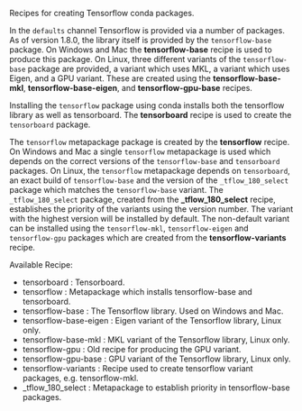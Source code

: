Recipes for creating Tensorflow conda packages.

In the `defaults` channel Tensorflow is provided via a number of packages.  
As of version 1.8.0, the library itself is provided by the `tensorflow-base`
package.  On Windows and Mac the **tensorflow-base** recipe is used to produce
this package. On Linux, three different variants of the `tensorflow-base`
package are provided, a variant which uses MKL, a variant which uses Eigen, and
a GPU variant.  These are created using the **tensorflow-base-mkl**,
**tensorflow-base-eigen**, and **tensorflow-gpu-base** recipes.

Installing the `tensorflow` package using conda installs both the tensorflow
library as well as tensorboard.  The **tensorboard** recipe is used to create 
the `tensorboard` package.  

The `tensorflow` metapackage package is created by the **tensorflow** recipe.  
On Windows and Mac a single `tensorflow` metapackage is used which depends on
the correct versions of the `tensorflow-base` and `tensorboard` packages.
On Linux, the `tensorflow` metapackage depends on `tensorboard`, an exact
build of `tensorflow-base` and the version of the `_tflow_180_select` package
which matches the `tensorflow-base` variant.  The `_tflow_180_select` package,
created from the **_tflow_180_select** recipe, establishes the priority of the
variants using the version number. The variant with the highest version will
be installed by default. The non-default variant can be installed using the
`tensorflow-mkl`, `tensorflow-eigen` and `tensorflow-gpu` packages which are
created from the **tensorflow-variants** recipe.

Available Recipe:

* tensorboard : Tensorboard.
* tensorflow : Metapackage which installs tensorflow-base and tensorboard.
* tensorflow-base : The Tensorflow library. Used on Windows and Mac.
* tensorflow-base-eigen : Eigen variant of the Tensorflow library, Linux only.
* tensorflow-base-mkl : MKL variant of the Tensorflow library, Linux only.
* tensorflow-gpu :  Old recipe for producing the GPU variant.
* tensorflow-gpu-base : GPU variant of the Tensorflow library, Linux only.
* tensorflow-variants : Recipe used to create tensorflow variant packages, e.g. tensorflow-mkl.
* _tflow_180_select : Metapackage to establish priority in tensorflow-base packages.
